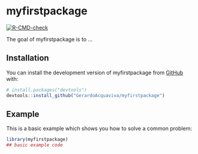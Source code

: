 
# myfirstpackage

<!-- badges: start -->
[![R-CMD-check](https://github.com/GerardoAcquaviva/myfirstpackage/actions/workflows/R-CMD-check.yaml/badge.svg)](https://github.com/GerardoAcquaviva/myfirstpackage/actions/workflows/R-CMD-check.yaml)
<!-- badges: end -->

The goal of myfirstpackage is to ...

## Installation

You can install the development version of myfirstpackage from [GitHub](https://github.com/) with:

``` r
# install.packages("devtools")
devtools::install_github("GerardoAcquaviva/myfirstpackage")
```

## Example

This is a basic example which shows you how to solve a common problem:

``` r
library(myfirstpackage)
## basic example code
```


